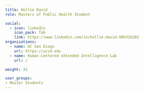 ```yaml
---
title: Hollie David
role: Masters of Public Health Student

social:
  - icon: linkedin
    icon_pack: fab
    link: https://www.linkedin.com/in/hollie-david-99b32b201
organizations:
  - name: UC San Diego
    url: https://ucsd.edu
  - name: Human-Centered eXtended Intelligence Lab
    url: /

weight: 31

user_groups:
- Master Students
---
```


